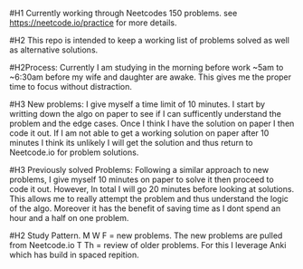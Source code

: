 #H1 Currently working through Neetcodes 150 problems.
see https://neetcode.io/practice for more details. 

#H2 This repo is intended to keep a working list of problems solved as well as alternative solutions. 


#H2Process:
Currently I am studying in the morning before work ~5am to ~6:30am before my wife and daughter are awake. This gives me the proper time to focus without distraction.

#H3 New problems: 
I give myself a time limit of 10 minutes. I start by writting down the algo on paper to see if I can sufficently understand the problem and the edge cases. Once I think I have the solution on paper I then code it out. If I am not able to get a working solution on paper after 10 minutes I think its unlikely I will get the solution and thus return to Neetcode.io for problem solutions. 

#H3 Previously solved Problems: 
Following a similar approach to new problems, I give myself 10 minutes on paper to solve it then proceed to code it out. However, In total I will go 20 minutes before looking at solutions. This allows me to really attempt the problem and thus understand the logic of the algo. Moreover it has the benefit of saving time as I dont spend an hour and a half on one problem. 

#H2 Study Pattern.
M W F = new problems. The new problems are pulled from Neetcode.io 
T Th = review of older problems. For this I leverage Anki which has build in spaced repition. 



